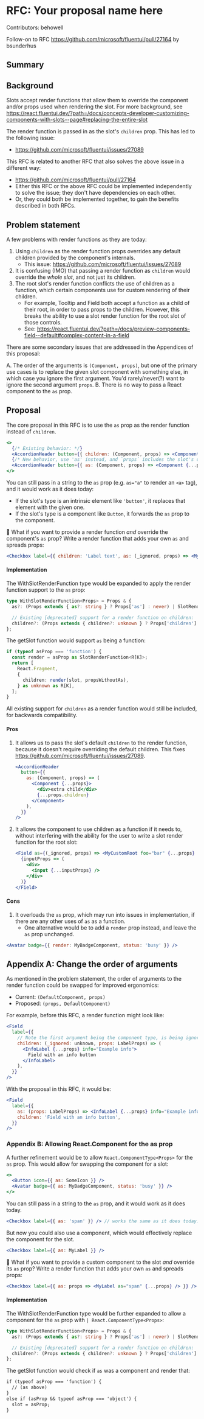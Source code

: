 # RFC: Your proposal name here

Contributors: behowell

Follow-on to RFC https://github.com/microsoft/fluentui/pull/27164 by bsunderhus

## Summary

<!-- Explain the proposed change -->

## Background

Slots accept render functions that allow them to override the component and/or props used when rendering the slot. For more background, see https://react.fluentui.dev/?path=/docs/concepts-developer-customizing-components-with-slots--page#replacing-the-entire-slot

The render function is passed in as the slot's `children` prop. This has led to the following issue:

- https://github.com/microsoft/fluentui/issues/27089

This RFC is related to another RFC that also solves the above issue in a different way:

- https://github.com/microsoft/fluentui/pull/27164
- Either this RFC or the above RFC could be implemented independently to solve the issue; they don't have dependencies on each other.
- Or, they could both be implemented together, to gain the benefits described in both RFCs.

## Problem statement

A few problems with render functions as they are today:

1. Using `children` as the render function props overrides any default children provided by the component's internals.
   - This issue: https://github.com/microsoft/fluentui/issues/27089
2. It is confusing (IMO) that passing a render function as `children` would override the _whole slot_, and not just its children.
3. The root slot's render function conflicts the use of children as a function, which certain components use for custom rendering of their children.
   - For example, Tooltip and Field both accept a function as a child of their root, in order to pass props to the children. However, this breaks the ability to use a slot render function for the root slot of those controls.
   - See: https://react.fluentui.dev/?path=/docs/preview-components-field--default#complex-content-in-a-field

There are some secondary issues that are addressed in the Appendices of this proposal:

A. The order of the arguments is `(Component, props)`, but one of the primary use cases is to replace the given slot component with something else, in which case you ignore the first argument. You'd rarely/never(?) want to ignore the second argument `props`.
B. There is no way to pass a React component to the `as` prop.

## Proposal

The core proposal in this RFC is to use the `as` prop as the render function instead of `children`.

```jsx
<>
  {/* Existing behavior: */}
  <AccordionHeader button={{ children: (Component, props) => <Component {...props} /> }} />
  {/* New behavior, use 'as' instead, and `props` includes the slot's default `children`: */}
  <AccordionHeader button={{ as: (Component, props) => <Component {...props} /> }} />
</>
```

You can still pass in a string to the `as` prop (e.g. `as="a"` to render an `<a>` tag), and it would work as it does today:

- If the slot's type is an intrinsic element like `'button'`, it replaces that element with the given one.
- If the slot's type is a component like `Button`, it forwards the `as` prop to the component.

🤔 What if you want to provide a render function _and_ override the component's `as` prop? Write a render function that adds your own `as` and spreads props:

```jsx
<Checkbox label={{ children: 'Label text', as: (_ignored, props) => <MyLabel as="span" {...props} /> }} />
```

#### Implementation

The WithSlotRenderFunction type would be expanded to apply the render function support to the `as` prop:

```ts
type WithSlotRenderFunction<Props> = Props & {
  as?: (Props extends { as?: string } ? Props['as'] : never) | SlotRenderFunction<Props>;

  // Existing [deprecated] support for a render function on children:
  children?: (Props extends { children?: unknown } ? Props['children'] : never) | SlotRenderFunction<Props>;
};
```

The getSlot function would support `as` being a function:

```ts
if (typeof asProp === 'function') {
  const render = asProp as SlotRenderFunction<R[K]>;
  return [
    React.Fragment,
    {
      children: render(slot, propsWithoutAs),
    } as unknown as R[K],
  ];
}
```

All existing support for `children` as a render function would still be included, for backwards compatibility.

#### Pros

1. It allows us to pass the slot's default `children` to the render function, because it doesn't require overriding the default children. This fixes https://github.com/microsoft/fluentui/issues/27089.

   ```jsx
   <AccordionHeader
     button={{
       as: (Component, props) => (
         <Component {...props}>
           <div>extra child</div>
           {...props.children}
         </Component>
       ),
     }}
   />
   ```

2. It allows the component to use children as a function if it needs to, without interfering with the ability for the user to write a slot render function for the root slot:

   ```jsx
   <Field as={(_ignored, props) => <MyCustomRoot foo="bar" {...props} />}>
     {inputProps => (
       <div>
         <input {...inputProps} />
       </div>
     )}
   </Field>
   ```

#### Cons

1. It overloads the `as` prop, which may run into issues in implementation, if there are any other uses of `as` as a function.
   - One alternative would be to add a `render` prop instead, and leave the `as` prop unchanged.

```jsx
<Avatar badge={{ render: MyBadgeComponent, status: 'busy' }} />
```

## Appendix A: Change the order of arguments

As mentioned in the problem statement, the order of arguments to the render function could be swapped for improved ergonomics:

- Current: `(DefaultComponent, props)`
- Proposed: `(props, DefaultComponent)`

For example, before this RFC, a render function might look like:

```jsx
<Field
  label={{
    // Note the first argument being the component type, is being ignored here
    children: (_ignored: unknown, props: LabelProps) => (
      <InfoLabel {...props} info="Example info">
        Field with an info button
      </InfoLabel>
    ),
  }}
/>
```

With the proposal in this RFC, it would be:

```jsx
<Field
  label={{
    as: (props: LabelProps) => <InfoLabel {...props} info="Example info" />,
    children: 'Field with an info button',
  }}
/>
```

### Appendix B: Allowing React.Component for the as prop

A further refinement would be to allow `React.ComponentType<Props>` for the `as` prop. This would allow for swapping the component for a slot:

```jsx
<>
  <Button icon={{ as: SomeIcon }} />
  <Avatar badge={{ as: MyBadgeComponent, status: 'busy' }} />
</>
```

You can still pass in a string to the `as` prop, and it would work as it does today.

```jsx
<Checkbox label={{ as: 'span' }} /> // works the same as it does today: the label slot is rendered as a <span>
```

But now you could also use a component, which would effectively replace the component for the slot.

```jsx
<Checkbox label={{ as: MyLabel }} />
```

🤔 What if you want to provide a custom component to the slot _and_ override its `as` prop? Write a render function that adds your own `as` and spreads props:

```jsx
<Checkbox label={{ as: props => <MyLabel as="span" {...props} /> }} />
```

#### Implementation

The WithSlotRenderFunction type would be further expanded to allow a component for the `as` prop with `| React.ComponentType<Props>`:

```ts
type WithSlotRenderFunction<Props> = Props & {
  as?: (Props extends { as?: string } ? Props['as'] : never) | SlotRenderFunction<Props> | React.ComponentType<Props>;

  // Existing [deprecated] support for a render function on children:
  children?: (Props extends { children?: unknown } ? Props['children'] : never) | SlotRenderFunction<Props>;
};
```

The getSlot function would check if `as` was a component and render that:

```diff
if (typeof asProp === 'function') {
  // (as above)
}
else if (asProp && typeof asProp === 'object') {
  slot = asProp;
}
```
